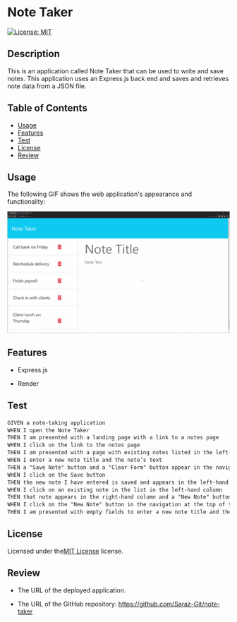 # Note Taker
  [![License: MIT](https://img.shields.io/badge/License-MIT-yellow.svg)](https://opensource.org/licenses/MIT)

## Description

This is an application called Note Taker that can be used to write and save notes. This application uses an Express.js back end and saves and retrieves note data from a JSON file.

## Table of Contents 

- [Usage](#usage)
- [Features](#features)
- [Test](#test)
- [License](#license)
- [Review](#review)

## Usage

The following GIF shows the web application's appearance and functionality:

![Existing notes are listed in the left-hand column with empty fields on the right-hand side for the new note’s title and text.](./assets/11-express-homework-demo.gif)

## Features

* Express.js

* Render

## Test

```md
GIVEN a note-taking application
WHEN I open the Note Taker
THEN I am presented with a landing page with a link to a notes page
WHEN I click on the link to the notes page
THEN I am presented with a page with existing notes listed in the left-hand column, plus empty fields to enter a new note title and the note’s text in the right-hand column
WHEN I enter a new note title and the note’s text
THEN a "Save Note" button and a "Clear Form" button appear in the navigation at the top of the page
WHEN I click on the Save button
THEN the new note I have entered is saved and appears in the left-hand column with the other existing notes and the buttons in the navigation disappear
WHEN I click on an existing note in the list in the left-hand column
THEN that note appears in the right-hand column and a "New Note" button appears in the navigation
WHEN I click on the "New Note" button in the navigation at the top of the page
THEN I am presented with empty fields to enter a new note title and the note’s text in the right-hand column and the button disappears
```

## License
    
Licensed under the[MIT License]((https://opensource.org/licenses/MIT)) license.

## Review

* The URL of the deployed application.

* The URL of the GitHub repository: https://github.com/Saraz-Git/note-taker


